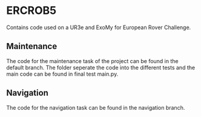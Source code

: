 # ERCROB5
Contains code used on a UR3e and ExoMy for European Rover Challenge. 

## Maintenance
The code for the maintenance task of the project can be found in the default branch.
The folder seperate the code into the different tests and the main code can be found in final test main.py. 

## Navigation
The code for the navigation task can be found in the navigation branch.
